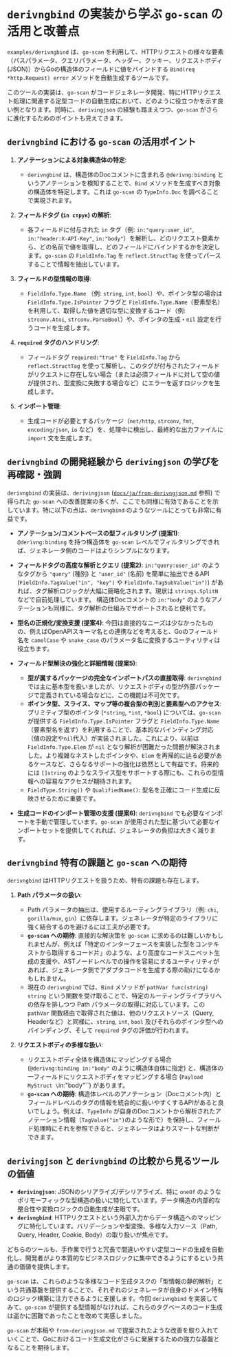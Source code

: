 # `derivngbind` の実装から学ぶ `go-scan` の活用と改善点

`examples/derivngbind` は、`go-scan` を利用して、HTTPリクエストの様々な要素（パスパラメータ、クエリパラメータ、ヘッダー、クッキー、リクエストボディ(JSON)）からGoの構造体のフィールドに値をバインドする `Bind(req *http.Request) error` メソッドを自動生成するツールです。

このツールの実装は、`go-scan` がコードジェネレータ開発、特にHTTPリクエスト処理に関連する定型コードの自動生成において、どのように役立つかを示す良い例となります。同時に、`derivingjson` の経験も踏まえつつ、`go-scan` がさらに進化するためのポイントも見えてきます。

## `derivngbind` における `go-scan` の活用ポイント

1.  **アノテーションによる対象構造体の特定**:
    *   `derivngbind` は、構造体のDocコメントに含まれる `@derivng:binding` というアノテーションを検知することで、`Bind` メソッドを生成すべき対象の構造体を特定します。これは `go-scan` の `TypeInfo.Doc` を調べることで実現されます。

2.  **フィールドタグ (`in струк`) の解析**:
    *   各フィールドに付与された `in` タグ（例: `in:"query:user_id"`, `in:"header:X-API-Key"`, `in:"body"`）を解析し、どのリクエスト要素から、どの名前で値を取得し、どのフィールドにバインドするかを決定します。`go-scan` の `FieldInfo.Tag` を `reflect.StructTag` を使ってパースすることで情報を抽出しています。

3.  **フィールドの型情報の取得**:
    *   `FieldInfo.Type.Name` （例: `string`, `int`, `bool`）や、ポインタ型の場合は `FieldInfo.Type.IsPointer` フラグと `FieldInfo.Type.Name`（要素型名）を利用して、取得した値を適切な型に変換するコード（例: `strconv.Atoi`, `strconv.ParseBool`）や、ポインタの生成・`nil` 設定を行うコードを生成します。

4.  **`required` タグのハンドリング**:
    *   フィールドタグ `required:"true"` を `FieldInfo.Tag` から `reflect.StructTag` を使って解析し、このタグが付与されたフィールドがリクエストに存在しない場合（または必須フィールドに対して空の値が提供され、型変換に失敗する場合など）にエラーを返すロジックを生成します。

5.  **インポート管理**:
    *   生成コードが必要とするパッケージ（`net/http`, `strconv`, `fmt`, `encoding/json`, `io` など）を、処理中に検出し、最終的な出力ファイルに `import` 文を生成します。

## `derivngbind` の開発経験から `derivingjson` の学びを再確認・強調

`derivngbind` の実装は、`derivingjson` ([`docs/ja/from-derivngjson.md`](from-derivngjson.md) 参照) で得られた `go-scan` への改善提案の多くが、ここでも同様に有効であることを示しています。特に以下の点は、`derivngbind` のようなツールにとっても非常に有益です。

*   **アノテーション/コメントベースの型フィルタリング (提案1)**:
    `@derivng:binding` を持つ構造体を `go-scan` レベルでフィルタリングできれば、ジェネレータ側のコードはよりシンプルになります。

*   **フィールドタグの高度な解析とクエリ (提案2)**:
    `in:"query:user_id"` のようなタグから `"query"` (種別) と `"user_id"` (名前) を簡単に抽出できるAPI (`FieldInfo.TagValue("in", "key")` や `FieldInfo.TagSubValue("in")`) があれば、タグ解析ロジックが大幅に簡略化されます。現状は `strings.SplitN` などで自前処理しています。
    構造体Docコメントの `in:"body"` のようなアノテーションも同様に、タグ解析の仕組みでサポートされると便利です。

*   **型名の正規化/変換支援 (提案4)**:
    今回は直接的なニーズは少なかったものの、例えばOpenAPIスキーマ名との連携などを考えると、Goのフィールド名を `camelCase` や `snake_case` のパラメータ名に変換するユーティリティは役立ちます。

*   **フィールド型解決の強化と詳細情報 (提案5)**:
    *   **型が属するパッケージの完全なインポートパスの直接取得**: `derivngbind` では主に基本型を扱いましたが、リクエストボディの型が外部パッケージで定義されている場合などに、この機能は不可欠です。
    *   **ポインタ型、スライス、マップ等の複合型の判別と要素型へのアクセス**: プリミティブ型のポインタ (`*string`, `*int`, `*bool`) については、`go-scan` が提供する `FieldInfo.Type.IsPointer` フラグと `FieldInfo.Type.Name`（要素型名を返す）を利用することで、基本的なバインディング対応（値の設定や`nil`代入）が実装されました。これにより、以前は `FieldInfo.Type.Elem` が `nil` となり解析が困難だった問題が解決されました。より複雑なネストしたポインタや、`Elem` を再帰的に辿る必要があるケースなど、さらなるサポートの強化は依然として有益です。将来的には `[]string` のようなスライス型をサポートする際にも、これらの型情報への容易なアクセスが期待されます。
    *   `FieldType.String()` や `QualifiedName()`: 型名を正確にコード生成に反映させるために重要です。

*   **生成コードのインポート管理の支援 (提案6)**:
    `derivngbind` でも必要なインポートを手動で管理しています。`go-scan` が使用された型に基づいて必要なインポートセットを提供してくれれば、ジェネレータの負担は大きく減ります。

## `derivngbind` 特有の課題と `go-scan` への期待

`derivngbind` はHTTPリクエストを扱うため、特有の課題も存在します。

1.  **Path パラメータの扱い**:
    *   Path パラメータの抽出は、使用するルーティングライブラリ（例: `chi`, `gorilla/mux`, `gin`）に依存します。ジェネレータが特定のライブラリに強く結合するのを避けるには工夫が必要です。
    *   **`go-scan` への期待**: 直接的な解決策を `go-scan` に求めるのは難しいかもしれませんが、例えば「特定のインターフェースを実装した型をコンテキストから取得するコード片」のような、より高度なコードスニペット生成の支援や、ASTノードレベルでの操作を容易にするユーティリティがあれば、ジェネレータ側でアダプタコードを生成する際の助けになるかもしれません。
    *   現在の `derivngbind` では、`Bind` メソッドが `pathVar func(string) string` という関数を受け取ることで、特定のルーティングライブラリへの依存を排しつつ Path パラメータの取得に対応しています。この `pathVar` 関数経由で取得された値は、他のリクエストソース（Query, Headerなど）と同様に、`string`, `int`, `bool` 及びそれらのポインタ型へのバインディング、そして `required` タグの評価が行われます。

2.  **リクエストボディの多様な扱い**:
    *   リクエストボディ全体を構造体にマッピングする場合 (`@derivng:binding in:"body"` のように構造体自体に指定) と、構造体の一フィールドにリクエストボディをマッピングする場合 (`Payload MyStruct \`in:"body"\``) があります。
    *   **`go-scan` への期待**: 構造体レベルのアノテーション（Docコメント内）とフィールドレベルのタグの情報を統合的に扱いやすくするAPIがあると良いでしょう。例えば、`TypeInfo` が自身のDocコメントから解析されたアノテーション情報（`TagValue("in")`のような形で）を保持し、フィールド処理時にそれを参照できると、ジェネレータはよりスマートな判断ができます。

## `derivingjson` と `derivngbind` の比較から見るツールの価値

*   **`derivingjson`**: JSONのシリアライズ/デシリアライズ、特に `oneOf` のようなポリモーフィックな型構造の扱いに特化しています。データ構造の内部的な整合性や変換ロジックの自動生成が主眼です。
*   **`derivngbind`**: HTTPリクエストという外部入力からデータ構造へのマッピングに特化しています。バリデーションや型変換、多様な入力ソース（Path, Query, Header, Cookie, Body）の取り扱いが焦点です。

どちらのツールも、手作業で行うと冗長で間違いやすい定型コードの生成を自動化し、開発者がより本質的なビジネスロジックに集中できるようにするという共通の価値を提供します。

`go-scan` は、これらのような多様なコード生成タスクの「型情報の静的解析」という共通基盤を提供することで、それぞれのジェネレータが自身のドメイン特有のロジック構築に注力できるように支援します。今回 `derivngbind` を実装してみて、`go-scan` が提供する型情報がなければ、これらのタグベースのコード生成は遥かに困難であったことを改めて実感しました。

`go-scan` が本稿や `from-derivngjson.md` で提案されたような改善を取り入れていくことで、Goにおけるコード生成文化がさらに発展するための強力な基盤となることを期待します。
